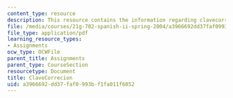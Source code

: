 ```yaml
---
content_type: resource
description: This resource contains the information regarding clavecorrecion.
file: /media/courses/21g-702-spanish-ii-spring-2004/a3966692dd37faf0993bf1fa011f6852_MIT21G_702S04_clave.pdf
file_type: application/pdf
learning_resource_types:
- Assignments
ocw_type: OCWFile
parent_title: Assignments
parent_type: CourseSection
resourcetype: Document
title: ClaveCorrecion
uid: a3966692-dd37-faf0-993b-f1fa011f6852
---
```

